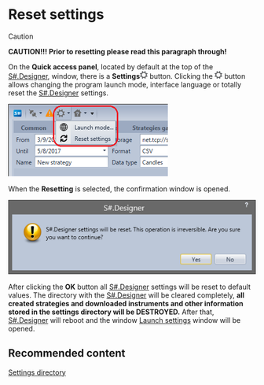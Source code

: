 # Reset settings

> [!CAUTION]
> **CAUTION\!\!\! Prior to resetting please read this paragraph through\!**

On the **Quick access panel**, located by default at the top of the [S\#.Designer](Designer.md), window, there is a **Settings**![Designer The quick access toolbar 02](../images/Designer_quick_access_toolbar_02.png) button. Clicking the ![Designer The quick access toolbar 02](../images/Designer_quick_access_toolbar_02.png) button allows changing the program launch mode, interface language or totally reset the [S\#.Designer](Designer.md) settings.

![Designer Start mode 00](../images/Designer_Start_mode_00.png)

When the **Resetting** is selected, the confirmation window is opened.

![Designer Reset language settings 00](../images/Designer_Reset_language_settings_00.png)

After clicking the **OK** button all [S\#.Designer](Designer.md) settings will be reset to default values. The directory with the [S\#.Designer](Designer.md) will be cleared completely, **all created strategies and downloaded instruments and other information stored in the settings directory will be DESTROYED.** After that, [S\#.Designer](Designer.md) will reboot and the window [Launch settings](Designer_Start_mode.md) window will be opened.

## Recommended content

[Settings directory](Designer_Directory_and_edit_data_manually.md)

